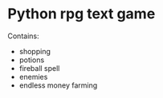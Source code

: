 # Python rpg text game

Contains:
- shopping
- potions
- fireball spell
- enemies
- endless money farming
